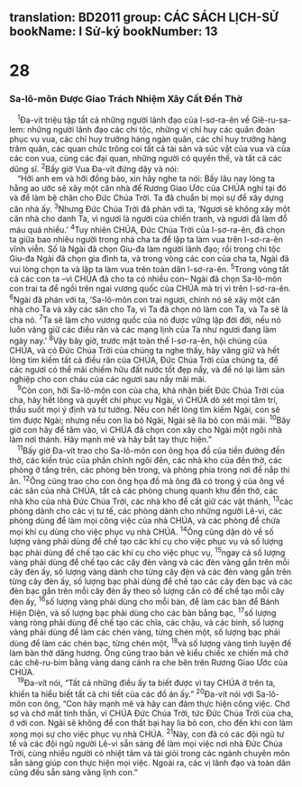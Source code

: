 translation: BD2011
group: CÁC SÁCH LỊCH-SỬ
bookName: I Sử-ký 
bookNumber: 13
-------

<div class="title"><h1>28</h1><h3>Sa-lô-môn Ðược Giao Trách Nhiệm Xây Cất Ðền Thờ</h3></div>
<span class="verse 1su_28_1"> <sup>1</sup>Ða-vít triệu tập tất cả những người lãnh đạo của I-sơ-ra-ên về Giê-ru-sa-lem: những người lãnh đạo các chi tộc, những vị chỉ huy các quân đoàn phục vụ vua, các chỉ huy trưởng hàng ngàn quân, các chỉ huy trưởng hàng trăm quân, các quan chức trông coi tất cả tài sản và súc vật của vua và của các con vua, cùng các đại quan, những người có quyền thế, và tất cả các dũng sĩ. </span>
<span class="verse 1su_28_2"><sup>2</sup>Bấy giờ Vua Ða-vít đứng dậy và nói:<br/> “Hỡi anh em và hỡi đồng bào, xin hãy nghe ta nói: Bấy lâu nay lòng ta hằng ao ước sẽ xây một căn nhà để Rương Giao Ước của CHÚA nghỉ tại đó và để làm bệ chân cho Ðức Chúa Trời. Ta đã chuẩn bị mọi sự để xây dựng căn nhà ấy. </span>
<span class="verse 1su_28_3"><sup>3</sup>Nhưng Ðức Chúa Trời đã phán với ta, ‘Ngươi sẽ không xây một căn nhà cho danh Ta, vì ngươi là người của chiến tranh, và ngươi đã làm đổ máu quá nhiều.’ </span>
<span class="verse 1su_28_4"><sup>4</sup>Tuy nhiên CHÚA, Ðức Chúa Trời của I-sơ-ra-ên, đã chọn ta giữa bao nhiêu người trong nhà cha ta để lập ta làm vua trên I-sơ-ra-ên vĩnh viễn. Số là Ngài đã chọn Giu-đa làm người lãnh đạo; rồi trong chi tộc Giu-đa Ngài đã chọn gia đình ta, và trong vòng các con của cha ta, Ngài đã vui lòng chọn ta và lập ta làm vua trên toàn dân I-sơ-ra-ên. </span>
<span class="verse 1su_28_5"><sup>5</sup>Trong vòng tất cả các con ta –vì CHÚA đã cho ta có nhiều con– Ngài đã chọn Sa-lô-môn con trai ta để ngồi trên ngai vương quốc của CHÚA mà trị vì trên I-sơ-ra-ên. </span>
<span class="verse 1su_28_6"><sup>6</sup>Ngài đã phán với ta, ‘Sa-lô-môn con trai ngươi, chính nó sẽ xây một căn nhà cho Ta và xây các sân cho Ta, vì Ta đã chọn nó làm con Ta, và Ta sẽ là cha nó. </span>
<span class="verse 1su_28_7"><sup>7</sup>Ta sẽ làm cho vương quốc của nó được vững lập đời đời, nếu nó luôn vâng giữ các điều răn và các mạng lịnh của Ta như ngươi đang làm ngày nay.’ </span>
<span class="verse 1su_28_8"><sup>8</sup>Vậy bây giờ, trước mặt toàn thể I-sơ-ra-ên, hội chúng của CHÚA, và có Ðức Chúa Trời của chúng ta nghe thấy, hãy vâng giữ và hết lòng tìm kiếm tất cả điều răn của CHÚA, Ðức Chúa Trời của chúng ta, để các ngươi có thể mãi chiếm hữu đất nước tốt đẹp nầy, và để nó lại làm sản nghiệp cho con cháu của các ngươi sau nầy mãi mãi.<br/></span>
<span class="verse 1su_28_9"> <sup>9</sup>Còn con, hỡi Sa-lô-môn con của cha, khá nhận biết Ðức Chúa Trời của cha, hãy hết lòng và quyết chí phục vụ Ngài, vì CHÚA dò xét mọi tâm trí, thấu suốt mọi ý định và tư tưởng. Nếu con hết lòng tìm kiếm Ngài, con sẽ tìm được Ngài; nhưng nếu con lìa bỏ Ngài, Ngài sẽ lìa bỏ con mãi mãi. </span>
<span class="verse 1su_28_10"><sup>10</sup>Bây giờ con hãy để tâm vào, vì CHÚA đã chọn con xây cho Ngài một ngôi nhà làm nơi thánh. Hãy mạnh mẽ và hãy bắt tay thực hiện.”<br/></span>
<span class="verse 1su_28_11"> <sup>11</sup>Bấy giờ Ða-vít trao cho Sa-lô-môn con ông họa đồ của tiền đường đền thờ, các kiến trúc của phần chính ngôi đền, các nhà kho của đền thờ, các phòng ở tầng trên, các phòng bên trong, và phòng phía trong nơi để nắp thi ân. </span>
<span class="verse 1su_28_12"><sup>12</sup>Ông cũng trao cho con ông họa đồ mà ông đã có trong ý của ông về các sân của nhà CHÚA, tất cả các phòng chung quanh khu đền thờ, các nhà kho của nhà Ðức Chúa Trời, các nhà kho để cất giữ các vật thánh, </span>
<span class="verse 1su_28_13"><sup>13</sup>các phòng dành cho các vị tư tế, các phòng dành cho những người Lê-vi, các phòng dùng để làm mọi công việc của nhà CHÚA, và các phòng để chứa mọi khí cụ dùng cho việc phục vụ nhà CHÚA. </span>
<span class="verse 1su_28_14"><sup>14</sup>Ông cũng dặn dò về số lượng vàng phải dùng để chế tạo các khí cụ cho việc phục vụ và số lượng bạc phải dùng để chế tạo các khí cụ cho việc phục vụ, </span>
<span class="verse 1su_28_15"><sup>15</sup>ngay cả số lượng vàng phải dùng để chế tạo các cây đèn vàng và các đèn vàng gắn trên mỗi cây đèn ấy, số lượng vàng dành cho từng cây đèn và các đèn vàng gắn trên từng cây đèn ấy, số lượng bạc phải dùng để chế tạo các cây đèn bạc và các đèn bạc gắn trên mỗi cây đèn ấy theo số lượng cần có để chế tạo mỗi cây đèn ấy, </span>
<span class="verse 1su_28_16"><sup>16</sup>số lượng vàng phải dùng cho mỗi bàn, để làm các bàn để Bánh Hiện Diện, và số lượng bạc phải dùng cho các bàn bằng bạc, </span>
<span class="verse 1su_28_17"><sup>17</sup>số lượng vàng ròng phải dùng để chế tạo các chĩa, các chậu, và các bình, số lượng vàng phải dùng để làm các chén vàng, từng chén một, số lượng bạc phải dùng để làm các chén bạc, từng chén một, </span>
<span class="verse 1su_28_18"><sup>18</sup>và số lượng vàng tinh luyện để làm bàn thờ dâng hương. Ông cũng trao bản vẽ kiểu chiếc xe chiến mã chở các chê-ru-bim bằng vàng dang cánh ra che bên trên Rương Giao Ước của CHÚA.<br/></span>
<span class="verse 1su_28_19"> <sup>19</sup>Ða-vít nói, “Tất cả những điều ấy ta biết được vì tay CHÚA ở trên ta, khiến ta hiểu biết tất cả chi tiết của các đồ án ấy.” </span>
<span class="verse 1su_28_20"><sup>20</sup>Ða-vít nói với Sa-lô-môn con ông, “Con hãy mạnh mẽ và hãy can đảm thực hiện công việc. Chớ sợ và chớ mất tinh thần, vì CHÚA Ðức Chúa Trời, tức Ðức Chúa Trời của cha, ở với con. Ngài sẽ không để con thất bại hay lìa bỏ con, cho đến khi con làm xong mọi sự cho việc phục vụ nhà CHÚA. </span>
<span class="verse 1su_28_21"><sup>21</sup>Này, con đã có các đội ngũ tư tế và các đội ngũ người Lê-vi sẵn sàng để làm mọi việc nơi nhà Ðức Chúa Trời, cùng nhiều người có nhiệt tâm và tài giỏi trong các ngành chuyên môn sẵn sàng giúp con thực hiện mọi việc. Ngoài ra, các vị lãnh đạo và toàn dân cũng đều sẵn sàng vâng lịnh con.”<br/></span>
